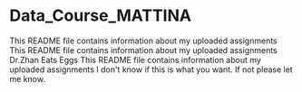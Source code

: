 # Data_Course_MATTINA
This README file contains information about my uploaded assignments
This README file contains information about my uploaded assignments
Dr.Zhan Eats Eggs
This README file contains information about my uploaded assignments
I don't know if this is what you want. If not please let me know.
